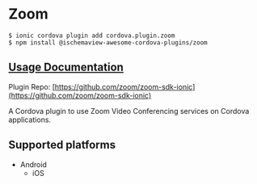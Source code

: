 # Zoom

```
$ ionic cordova plugin add cordova.plugin.zoom
$ npm install @ischemaview-awesome-cordova-plugins/zoom
```

## [Usage Documentation](https://danielsogl.gitbook.io/awesome-cordova-plugins/plugins/zoom/)

Plugin Repo: [https://github.com/zoom/zoom-sdk-ionic](https://github.com/zoom/zoom-sdk-ionic)

A Cordova plugin to use Zoom Video Conferencing services on Cordova applications.

## Supported platforms

- Android
  - iOS
  



